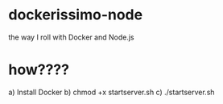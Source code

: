 # dockerissimo-node
the way I roll with Docker and Node.js

# how????
a) Install Docker
b) chmod +x startserver.sh
c) ./startserver.sh
